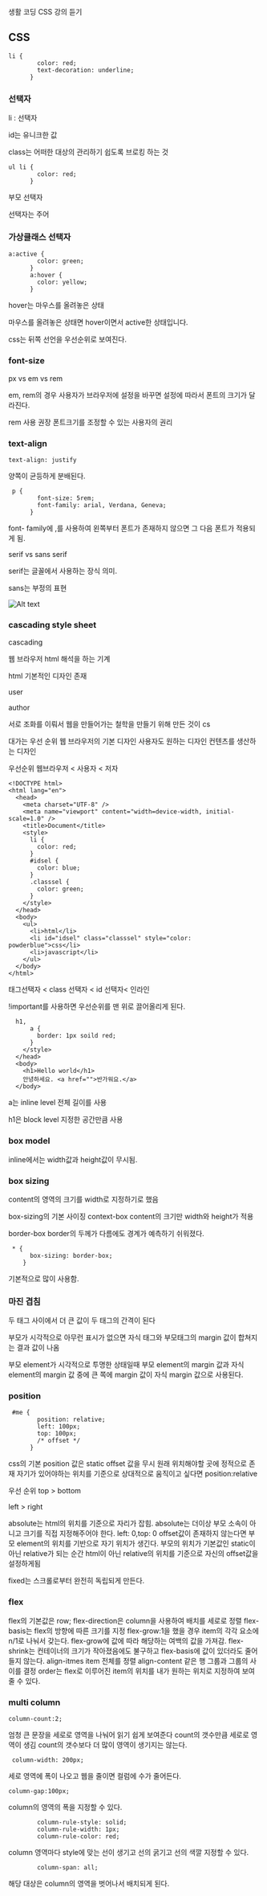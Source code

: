 생활 코딩 CSS 강의 듣기

## CSS

```
li {
        color: red;
        text-decoration: underline;
      }
```

### 선택자

li : 선택자

id는 유니크한 값

class는 어떠한 대상의 관리하기 쉽도록 브로킹 하는 것

```
ul li {
        color: red;
      }
```

부모 선택자

선택자는 주어

### 가상클래스 선택자

```
a:active {
        color: green;
      }
      a:hover {
        color: yellow;
      }
```

hover는 마우스를 올려놓은 상태

마우스를 올려놓은 상태면 hover이면서 active한 상태입니다.

css는 뒤쪽 선언을 우선순위로 보여진다.

### font-size

px vs em vs rem

em, rem의 경우 사용자가 브라우저에 설정을 바꾸면
설정에 따라서 폰트의 크기가 달라진다.

rem 사용 권장
폰트크기를 조정할 수 있는 사용자의 권리

### text-align

```
text-align: justify
```

양쪽이 균등하게 분배된다.

```
 p {
        font-size: 5rem;
        font-family: arial, Verdana, Geneva;
      }
```

font- family에 ,를 사용하여 왼쪽부터 폰트가 존재하지 않으면 그 다음 폰트가 적용되게 됨.

serif vs sans serif

serif는 글꼴에서 사용하는 장식 의미.

sans는 부정의 표현

![Alt text](image.png)

### cascading style sheet

cascading

웹 브라우저 html 해석을 하는 기계

html 기본적인 디자인 존재

user

author

서로 조화를 이뤄서 웹을 만들어가는 철학을 만들기 위해 만든 것이 cs

대가는 우선 순위
웹 브라우저의 기본 디자인
사용자도 원하는 디자인
컨텐츠를 생산하는 디자인

우선순위
웹브라우저 < 사용자 < 저자

```
<!DOCTYPE html>
<html lang="en">
  <head>
    <meta charset="UTF-8" />
    <meta name="viewport" content="width=device-width, initial-scale=1.0" />
    <title>Document</title>
    <style>
      li {
        color: red;
      }
      #idsel {
        color: blue;
      }
      .classsel {
        color: green;
      }
    </style>
  </head>
  <body>
    <ul>
      <li>html</li>
      <li id="idsel" class="classsel" style="color: powderblue">css</li>
      <li>javascript</li>
    </ul>
  </body>
</html>

```

태그선택자 < class 선택자 < id 선택자< 인라인

!important를 사용하면 우선순위를 맨 위로 끌어올리게 된다.

```
  h1,
      a {
        border: 1px soild red;
      }
    </style>
  </head>
  <body>
    <h1>Hello world</h1>
    안녕하세요. <a href="">반가워요.</a>
  </body>
```

a는 inline level 전체 길이를 사용

h1은 block level 지정한 공간만큼 사용

### box model

inline에서는 width값과 height값이 무시됨.

### box sizing

content의 영역의 크기를 width로 지정하기로 했음

box-sizing의 기본 사이징 context-box
content의 크기만 width와 height가 적용

border-box border의 두께가 다름에도 경계가 예측하기 쉬워졌다.

```
 * {
      box-sizing: border-box;
    }
```

기본적으로 많이 사용함.

### 마진 겹침

두 태그 사이에서 더 큰 값이 두 태그의 간격이 된다

부모가 시각적으로 아무런 표시가 없으면 자식 태그와 부모태그의 margin 값이 합쳐지는 결과 값이 나옴

부모 element가 시각적으로 투명한 상태일때
부모 element의 margin 값과 자식 element의 margin 값 중에 큰 쪽에 margin 값이 자식 margin 값으로 사용된다.

### position

```
 #me {
        position: relative;
        left: 100px;
        top: 100px;
        /* offset */
      }
```

css의 기본 position 값은 static
offset 값을 무시
원래 위치해야할 곳에 정적으로 존재
자기가 있어야하는 위치를 기준으로 상대적으로 움직이고 싶다면
position:relative

우선 순위
top > bottom

left > right

absolute는 html의 위치를 기준으로 자리가 잡힘.
absolute는 더이상 부모 소속이 아니고 크기를 직접 지정해주어야 한다.
left: 0,top: 0 offset값이 존재하지 않는다면 부모 element의
위치를 기반으로 자기 위치가 생긴다.
부모의 위치가 기본값인 static이 아닌 relative가 되는 순간 html이 아닌 relative의 위치를 기준으로 자신의 offset값을 설정하게됨

fixed는 스크롤로부터 완전히 독립되게 만든다.

### flex

flex의 기본값은 row;
flex-direction은 column을 사용하여 배치를 세로로 정렬
flex-basis는 flex의 방향에 따른 크기를 지정
flex-grow:1을 했을 경우 item의 각각 요소에 n/1로 나눠서 갖는다.
flex-grow에 값에 따라 해당하는 여백의 값을 가져감.
flex-shrink는 컨테이너의 크기가 작아졌음에도 불구하고 flex-basis에 값이 있더라도 줄어들지 않는다.
align-itmes item 전체를 정렬
align-content 같은 행 그룹과 그룹의 사이를 결정
order는 flex로 이루어진 item의 위치를 내가 원하는 위치로 지정하여 보여줄 수 있다.

### multi column

```
column-count:2;
```

엄청 큰 문장을 세로로 영역을 나눠어 읽기 쉽게 보여준다
count의 갯수만큼 세로로 영역이 생김
count의 갯수보다 더 많이 영역이 생기지는 않는다.

```
 column-width: 200px;

```

세로 영역에 폭이 나오고 웹을 줄이면 컬럼에 수가 줄어든다.

```
column-gap:100px;

```

column의 영역의 폭을 지정할 수 있다.

```
        column-rule-style: solid;
        column-rule-width: 1px;
        column-rule-color: red;

```

column 영역마다 style에 맞는 선이 생기고 선의 굵기고 선의 색깔 지정할 수 있다.

```
        column-span: all;

```

해당 대상은 column의 영역을 벗어나서 배치되게 된다.
